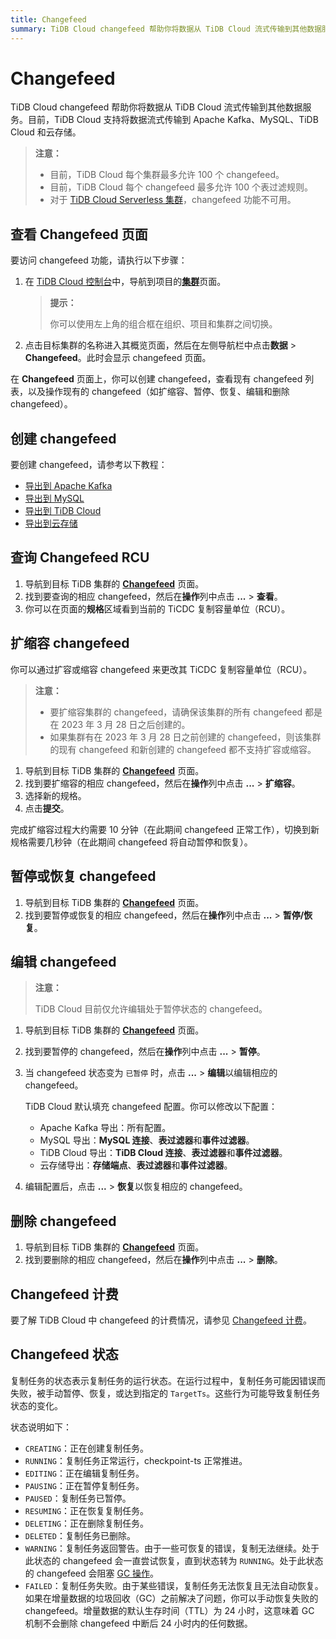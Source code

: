 ```yaml
---
title: Changefeed
summary: TiDB Cloud changefeed 帮助你将数据从 TiDB Cloud 流式传输到其他数据服务。
---
```


# Changefeed

TiDB Cloud changefeed 帮助你将数据从 TiDB Cloud 流式传输到其他数据服务。目前，TiDB Cloud 支持将数据流式传输到 Apache Kafka、MySQL、TiDB Cloud 和云存储。

> **注意：**
>
> - 目前，TiDB Cloud 每个集群最多允许 100 个 changefeed。
> - 目前，TiDB Cloud 每个 changefeed 最多允许 100 个表过滤规则。
> - 对于 [TiDB Cloud Serverless 集群](/tidb-cloud/select-cluster-tier.md#tidb-cloud-serverless)，changefeed 功能不可用。

## 查看 Changefeed 页面

要访问 changefeed 功能，请执行以下步骤：

1. 在 [TiDB Cloud 控制台](https://tidbcloud.com)中，导航到项目的[**集群**](https://tidbcloud.com/project/clusters)页面。

    > **提示：**
    >
    > 你可以使用左上角的组合框在组织、项目和集群之间切换。

2. 点击目标集群的名称进入其概览页面，然后在左侧导航栏中点击**数据** > **Changefeed**。此时会显示 changefeed 页面。

在 **Changefeed** 页面上，你可以创建 changefeed，查看现有 changefeed 列表，以及操作现有的 changefeed（如扩缩容、暂停、恢复、编辑和删除 changefeed）。

## 创建 changefeed

要创建 changefeed，请参考以下教程：

- [导出到 Apache Kafka](/tidb-cloud/changefeed-sink-to-apache-kafka.md)
- [导出到 MySQL](/tidb-cloud/changefeed-sink-to-mysql.md)
- [导出到 TiDB Cloud](/tidb-cloud/changefeed-sink-to-tidb-cloud.md)
- [导出到云存储](/tidb-cloud/changefeed-sink-to-cloud-storage.md)

## 查询 Changefeed RCU

1. 导航到目标 TiDB 集群的 [**Changefeed**](#查看-changefeed-页面) 页面。
2. 找到要查询的相应 changefeed，然后在**操作**列中点击 **...** > **查看**。
3. 你可以在页面的**规格**区域看到当前的 TiCDC 复制容量单位（RCU）。

## 扩缩容 changefeed

你可以通过扩容或缩容 changefeed 来更改其 TiCDC 复制容量单位（RCU）。

> **注意：**
>
> - 要扩缩容集群的 changefeed，请确保该集群的所有 changefeed 都是在 2023 年 3 月 28 日之后创建的。
> - 如果集群有在 2023 年 3 月 28 日之前创建的 changefeed，则该集群的现有 changefeed 和新创建的 changefeed 都不支持扩容或缩容。

1. 导航到目标 TiDB 集群的 [**Changefeed**](#查看-changefeed-页面) 页面。
2. 找到要扩缩容的相应 changefeed，然后在**操作**列中点击 **...** > **扩缩容**。
3. 选择新的规格。
4. 点击**提交**。

完成扩缩容过程大约需要 10 分钟（在此期间 changefeed 正常工作），切换到新规格需要几秒钟（在此期间 changefeed 将自动暂停和恢复）。

## 暂停或恢复 changefeed

1. 导航到目标 TiDB 集群的 [**Changefeed**](#查看-changefeed-页面) 页面。
2. 找到要暂停或恢复的相应 changefeed，然后在**操作**列中点击 **...** > **暂停/恢复**。

## 编辑 changefeed

> **注意：**
>
> TiDB Cloud 目前仅允许编辑处于暂停状态的 changefeed。

1. 导航到目标 TiDB 集群的 [**Changefeed**](#查看-changefeed-页面) 页面。
2. 找到要暂停的 changefeed，然后在**操作**列中点击 **...** > **暂停**。
3. 当 changefeed 状态变为 `已暂停` 时，点击 **...** > **编辑**以编辑相应的 changefeed。

    TiDB Cloud 默认填充 changefeed 配置。你可以修改以下配置：

    - Apache Kafka 导出：所有配置。
    - MySQL 导出：**MySQL 连接**、**表过滤器**和**事件过滤器**。
    - TiDB Cloud 导出：**TiDB Cloud 连接**、**表过滤器**和**事件过滤器**。
    - 云存储导出：**存储端点**、**表过滤器**和**事件过滤器**。

4. 编辑配置后，点击 **...** > **恢复**以恢复相应的 changefeed。

## 删除 changefeed

1. 导航到目标 TiDB 集群的 [**Changefeed**](#查看-changefeed-页面) 页面。
2. 找到要删除的相应 changefeed，然后在**操作**列中点击 **...** > **删除**。

## Changefeed 计费

要了解 TiDB Cloud 中 changefeed 的计费情况，请参见 [Changefeed 计费](/tidb-cloud/tidb-cloud-billing-ticdc-rcu.md)。

## Changefeed 状态

复制任务的状态表示复制任务的运行状态。在运行过程中，复制任务可能因错误而失败，被手动暂停、恢复，或达到指定的 `TargetTs`。这些行为可能导致复制任务状态的变化。

状态说明如下：

- `CREATING`：正在创建复制任务。
- `RUNNING`：复制任务正常运行，checkpoint-ts 正常推进。
- `EDITING`：正在编辑复制任务。
- `PAUSING`：正在暂停复制任务。
- `PAUSED`：复制任务已暂停。
- `RESUMING`：正在恢复复制任务。
- `DELETING`：正在删除复制任务。
- `DELETED`：复制任务已删除。
- `WARNING`：复制任务返回警告。由于一些可恢复的错误，复制无法继续。处于此状态的 changefeed 会一直尝试恢复，直到状态转为 `RUNNING`。处于此状态的 changefeed 会阻塞 [GC 操作](https://docs.pingcap.com/tidb/stable/garbage-collection-overview)。
- `FAILED`：复制任务失败。由于某些错误，复制任务无法恢复且无法自动恢复。如果在增量数据的垃圾回收（GC）之前解决了问题，你可以手动恢复失败的 changefeed。增量数据的默认生存时间（TTL）为 24 小时，这意味着 GC 机制不会删除 changefeed 中断后 24 小时内的任何数据。
